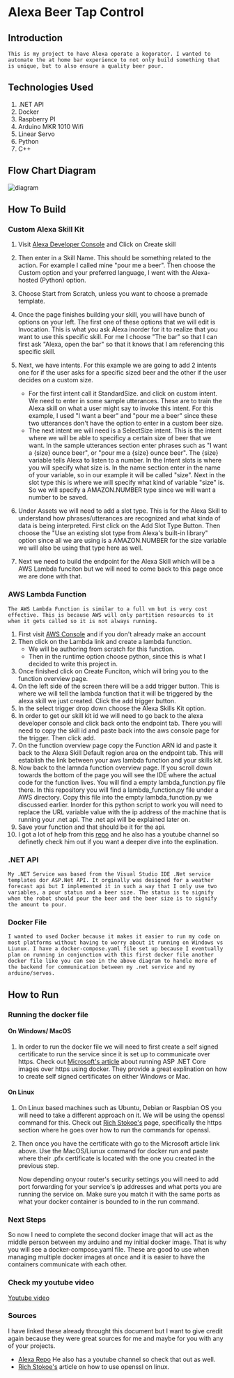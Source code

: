 # Alexa Beer Tap Control

## Introduction
    This is my project to have Alexa operate a kegorator. I wanted to automate the at home bar experience to not only build something that is unique, but to also ensure a quality beer pour. 

## Technologies Used
1. .NET API
1. Docker
1. Raspberry PI
1. Arduino MKR 1010 Wifi
1. Linear Servo
1. Python
1. C++
    
## Flow Chart Diagram    
![diagram](./beerdiagram.png)

## How To Build
       
### Custom Alexa Skill Kit
1. Visit [Alexa Developer Console](https://developer.amazon.com/alexa/console/ask) and Click on Create skill
    
1.  Then enter in a Skill Name. This should be something related to the action. For example I called mine "pour me a beer". Then choose the Custom option and your preferred language, I went with the Alexa-hosted (Python) option.
    
1. Choose Start from Scratch, unless you want to choose a premade template.
    
1. Once the page finishes building your skill, you will have bunch of options on your left. The first one of these options that we will edit is Invocation. This is what you ask Alexa inorder for it to realize that you want to use this specific skill. For me I choose "The bar" so that I can first ask "Alexa, open the bar" so that it knows that I am referencing this specific skill.
    
1. Next, we have intents. For this example we are going to add 2 intents one for if the user asks for a specific sized beer and the other if the user decides on a custom size. 

    * For the first intent call it StandardSize. and click on custom intent. We need to enter in some sample utterances. These are to train the Alexa skill on what a user might say to invoke this intent. For this example, I used "I want a beer" and "pour me a beer" since these two utterances don't have the option to enter in a custom beer size.
    * The next intent we will need is a SelectSize intent. This is the intent where we will be able to specificy a certain size of beer that we want. In the sample utterances section enter phrases such as "I want a {size} ounce beer", or "pour me a {size} ounce beer". The {size} variable tells Alexa to listen to a number. In the Intent slots is where you will specify what size is. In the name section enter in the name of your variable, so in our example it will be called "size". Next in the slot type this is where we will specify what kind of variable "size" is. So we will specify a AMAZON.NUMBER type since we will want a number to be saved. 
1. Under Assets we will need to add a slot type. This is for the Alexa Skill to understand how phrases/utterances are recognized and what kinda of data is being interpreted. First click on the Add Slot Type Button. Then choose the "Use an existing slot type from Alexa's built-in library" option since all we are using is a AMAZON.NUMBER for the size variable we will also be using that type here as well.
1. Next we need to build the endpoint for the Alexa Skill which will be a AWS Lambda funciton but we will need to come back to this page once we are done with that.

### AWS Lambda Function
    The AWS Lambda Function is similar to a full vm but is very cost effective. This is because AWS will only partition resources to it when it gets called so it is not always running. 

1. First visit [AWS Console](https://aws.amazon.com/console/) and if you don't already make an account
1. Then click on the Lambda link and create a lambda function.
    * We will be authoring from scratch for this function.
    * Then in the runtime option choose python, since this is what I decided to write this project in. 
1. Once finished click on Create Funciton, which will bring you to the function overview page.
1. On the left side of the screen there will be a add trigger button. This is where we will tell the lambda function that it will be triggered by the alexa skill we just created. Click the add trigger button.
1. In the select trigger drop down choose the Alexa Skills Kit option.
1. In order to get our skill kit id we will need to go back to the alexa developer console and click back onto the endpoint tab. There you will need to copy the skill id and paste back into the aws console page for the trigger. Then click add.
1. On the function overview page copy the Function ARN id and paste it back to the Alexa Skill Default region area on the endpoint tab. This will establish the link between your aws lambda function and your skills kit. 
1. Now back to the lamnda function overview page. If you scroll down towards the bottom of the page you will see the IDE where the actual code for the function lives. You will find a empty lambda_function.py file there. In this repository you will find a lambda_function.py file under a AWS directory. Copy this file into the empty lambda_function.py we discussed earlier. Inorder for this python script to work you will need to replace the URL variable value with the ip address of the machine that is running your .net api. The .net api will be explained later on.
1. Save your function and that should be it for the api.
1. I got a lot of help from this [repo](https://github.com/KeithGalli/Alexa-Python/blob/master/basic_template.py) and he also has a youtube channel so definetly check him out if you want a deeper dive into the explination.

### .NET API

    My .NET Service was based from the Visual Studio IDE .Net service templates dor ASP.Net API. It orginally was designed for a weather forecast api but I implemented it in such a way that I only use two variables, a pour status and a beer size. The status is to signify when the robot should pour the beer and the beer size is to signify the amount to pour. 

### Docker File
    I wanted to used Docker because it makes it easier to run my code on most platforms without having to worry about it running on Windows vs Liunux. I have a docker-compose.yaml file set up because I eventually plan on running in conjunction with this first docker file another docker file like you can see in the above diagram to handle more of the backend for communication between my .net service and my arduino/servos. 

## How to Run

### Running the docker file

#### On Windows/ MacOS
1. In order to run the docker file we will need to first create a self signed certificate to run the service since it is set up to communicate over https. Check out [Microsoft's article](https://docs.microsoft.com/en-us/aspnet/core/security/docker-https?view=aspnetcore-5.0) about running ASP .NET Core images over https using docker. They provide a great explination on how to create self signed certificates on either Windows or Mac. 

#### On Linux
1. On Linux based machines such as Ubuntu, Debian or Raspbian OS you will need to take a different approach on it. We will be using the openssl command for this. Check out [Rich Stokoe's](http://richstokoe.com/2017/12/10/running-asp-net-core-raspbian-linux-raspberry-pi-https/) page, specifically the https section where he goes over how to run the commands for openssl. 
1. Then once you have the certificate with go to the Microsoft article link above. Use the MacOS/Liunux command for docker run and paste where their .pfx certificate is located with the one you created in the previous step.

    Now depending onyour router's security settings you will need to add port forwarding for your service's ip addresses and what ports you are running the service on. Make sure you match it with the same ports as what your docker container is bounded to in the run command.

### Next Steps
So now I need to complete the second docker image that will act as the middle person between my arduino and my initial docker image. That is why you will see a docker-compose.yaml file. These are good to use when managing multiple docker images at once and it is easier to have the containers communicate with each other. 

### Check my youtube video
[Youtube video](https://youtu.be/Dsof3aiYZY4)

### Sources 
I have linked these already throught this document but I want to give credit again because they were great sources for me and maybe for you with any of your projects.

* [Alexa Repo](https://github.com/KeithGalli/Alexa-Python/blob/master/basic_template.py) He also has a youtube channel so check that out as well.
* [Rich Stokoe's](http://richstokoe.com/2017/12/10/running-asp-net-core-raspbian-linux-raspberry-pi-https/) article on how to use openssl on linux. 
